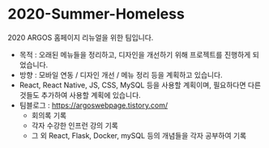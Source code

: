# 2020-Summer-Homeless
 2020 ARGOS 홈페이지 리뉴얼을 위한 팀입니다.

- 목적 : 오래된 메뉴들을 정리하고, 디자인을 개선하기 위해 프로젝트를 진행하게 되었습니다.
- 방향 : 모바일 연동 / 디자인 개선 / 메뉴 정리 등을 계획하고 있습니다.
- React, React Native, JS, CSS, MySQL 등을 사용할 계획이며, 필요하다면 다른 것들도 추가하여 사용할 계획에 있습니다.
- 팀블로그 : https://argoswebpage.tistory.com/
  - 회의록 기록
  - 각자 수강한 인프런 강의 기록
  - 그 외 React, Flask, Docker, mySQL 등의 개념들을 각자 공부하여 기록
